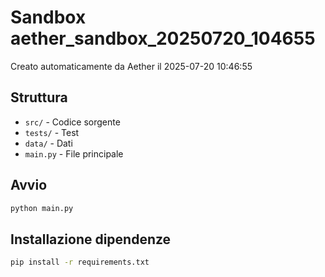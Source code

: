 # Sandbox aether_sandbox_20250720_104655

Creato automaticamente da Aether il 2025-07-20 10:46:55

## Struttura
- `src/` - Codice sorgente
- `tests/` - Test
- `data/` - Dati
- `main.py` - File principale

## Avvio
```bash
python main.py
```

## Installazione dipendenze
```bash
pip install -r requirements.txt
```

